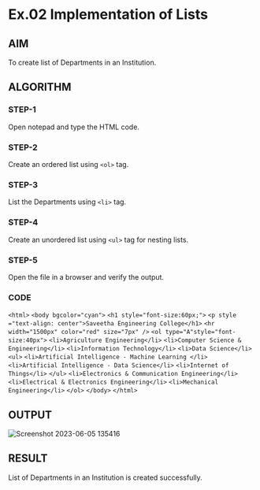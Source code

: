 # Ex.02 Implementation of Lists
## AIM
  To create list of Departments in an Institution.

## ALGORITHM
### STEP-1
  Open notepad and type the HTML code.

### STEP-2
  Create an ordered list using ```<ol>``` tag.

### STEP-3
  List the Departments using ```<li>``` tag.

### STEP-4
  Create an unordered list using ```<ul>``` tag for nesting lists.

### STEP-5
  Open the file in a browser and verify the output.

### CODE
`<html>`
`<body bgcolor="cyan">`
`<h1 style="font-size:60px;">`
`<p style ="text-align: center">Saveetha Engineering College</h1>`
`<hr width="1500px" color="red" size="7px" />`
`<ol type="A"style="font-size:40px">`
`<li>Agriculture Engineering</li>`
`<li>Computer Science & Engineering</li>`
`<li>Information Technology</li>`
`<li>Data Science</li>`
`<ul>`
`<li>Artificial Intelligence - Machine Learning </li>`
`<li>Artificial Intelligence - Data Science</li>`
`<li>Internet of Things</li>`
`</ul>`
`<li>Electronics & Communication Engineering</li>`
`<li>Electrical & Electronics Engineering</li>`
`<li>Mechanical Engineering</li>`
`</ol>`
`</body>`
`</html>`


## OUTPUT
  



![Screenshot 2023-06-05 135416](https://github.com/Priyapugaz/Ex02_Web-Design/assets/127816320/9e773d10-b5af-4eb4-83e6-d573cd5128b0)


## RESULT
  List of Departments in an Institution is created successfully.
